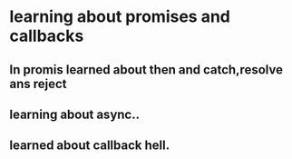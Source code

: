 # learning about promises and callbacks

## In promis learned about then and catch,resolve ans reject

## learning about async..

## learned about callback hell.

